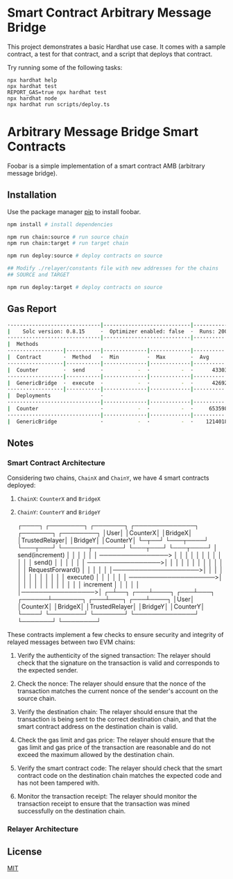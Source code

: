 # Smart Contract Arbitrary Message Bridge

This project demonstrates a basic Hardhat use case. It comes with a sample contract, a test for that contract, and a script that deploys that contract.

Try running some of the following tasks:

```shell
npx hardhat help
npx hardhat test
REPORT_GAS=true npx hardhat test
npx hardhat node
npx hardhat run scripts/deploy.ts
```

# Arbitrary Message Bridge Smart Contracts

Foobar is a simple implementation of a smart contract AMB (arbitrary message bridge).

## Installation

Use the package manager [pip](https://pip.pypa.io/en/stable/) to install foobar.

```bash
npm install # install dependencies

npm run chain:source # run source chain
npm run chain:target # run target chain

npm run deploy:source # deploy contracts on source

## Modify ./relayer/constants file with new addresses for the chains
## SOURCE and TARGET

npm run deploy:target # deploy contracts on source

```

## Gas Report

```bash
·-----------------------------|----------------------------|-------------|-----------------------------·
|    Solc version: 0.8.15     ·  Optimizer enabled: false  ·  Runs: 200  ·  Block limit: 30000000 gas  │
······························|····························|·············|······························
|  Methods                                                                                             │
··················|···········|··············|·············|·············|···············|··············
|  Contract       ·  Method   ·  Min         ·  Max        ·  Avg        ·  # calls      ·  usd (avg)  │
··················|···········|··············|·············|·············|···············|··············
|  Counter        ·  send     ·           -  ·          -  ·      43303  ·            2  ·          -  │
··················|···········|··············|·············|·············|···············|··············
|  GenericBridge  ·  execute  ·           -  ·          -  ·      42692  ·            2  ·          -  │
··················|···········|··············|·············|·············|···············|··············
|  Deployments                ·                                          ·  % of limit   ·             │
······························|··············|·············|·············|···············|··············
|  Counter                    ·           -  ·          -  ·     653598  ·        2.2 %  ·          -  │
······························|··············|·············|·············|···············|··············
|  GenericBridge              ·           -  ·          -  ·    1214018  ·          4 %  ·          -  │

```

## Notes

### Smart Contract Architecture

Considering two chains, `ChainX` and `ChainY`, we have 4 smart contracts deployed:
1. `ChainX`: `CounterX` and `BridgeX`
1. `ChainY`: `CounterY` and `BridgeY`



     ┌────┐          ┌────────┐          ┌───────┐          ┌──────────────┐          ┌───────┐          ┌────────┐
     │User│          │CounterX│          │BridgeX│          │TrustedRelayer│          │BridgeY│          │CounterY│
     └─┬──┘          └───┬────┘          └───┬───┘          └──────┬───────┘          └───┬───┘          └───┬────┘
       │ send(increment) │                   │                     │                      │                  │
       │ ────────────────>                   │                     │                      │                  │
       │                 │                   │                     │                      │                  │
       │                 │      send()       │                     │                      │                  │
       │                 │ ─────────────────>│                     │                      │                  │
       │                 │                   │                     │                      │                  │
       │                 │                   │  RequestForward()   │                      │                  │
       │                 │                   │────────────────────>│                      │                  │
       │                 │                   │                     │                      │                  │
       │                 │                   │                     │      execute()       │                  │
       │                 │                   │                     │ ────────────────────>│                  │
       │                 │                   │                     │                      │                  │
       │                 │                   │                     │                      │    increment     │
       │                 │                   │                     │                      │─────────────────>│
     ┌─┴──┐          ┌───┴────┐          ┌───┴───┐          ┌──────┴───────┐          ┌───┴───┐          ┌───┴────┐
     │User│          │CounterX│          │BridgeX│          │TrustedRelayer│          │BridgeY│          │CounterY│
     └────┘          └────────┘          └───────┘          └──────────────┘          └───────┘          └────────┘

These contracts implement a few checks to ensure security and integrity of relayed messages between two EVM chains:

1. Verify the authenticity of the signed transaction: The relayer should check that the signature on the transaction is valid and corresponds to the expected sender.

2. Check the nonce: The relayer should ensure that the nonce of the transaction matches the current nonce of the sender's account on the source chain.

3. Verify the destination chain: The relayer should ensure that the transaction is being sent to the correct destination chain, and that the smart contract address on the destination chain is valid.

4. Check the gas limit and gas price: The relayer should ensure that the gas limit and gas price of the transaction are reasonable and do not exceed the maximum allowed by the destination chain.

5. Verify the smart contract code: The relayer should check that the smart contract code on the destination chain matches the expected code and has not been tampered with.

6. Monitor the transaction receipt: The relayer should monitor the transaction receipt to ensure that the transaction was mined successfully on the destination chain.

### Relayer Architecture

## License

[MIT](https://choosealicense.com/licenses/mit/)
